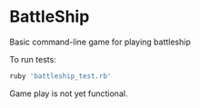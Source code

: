 BattleShip
==========

Basic command-line game for playing battleship

To run tests:

```ruby
ruby 'battleship_test.rb'
```

Game play is not yet functional.
